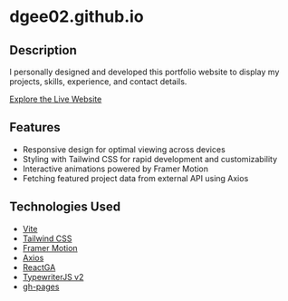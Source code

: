 # dgee02.github.io

## Description

I personally designed and developed this portfolio website to display my projects, skills, experience, and contact details.

[Explore the Live Website](https://dgee02.github.io/)

## Features

- Responsive design for optimal viewing across devices
- Styling with Tailwind CSS for rapid development and customizability
- Interactive animations powered by Framer Motion
- Fetching featured project data from external API using Axios

## Technologies Used

- [Vite](https://vitejs.dev/)
- [Tailwind CSS](https://tailwindcss.com/)
- [Framer Motion](https://www.framer.com/motion/)
- [Axios](https://axios-http.com/)
- [ReactGA](https://www.npmjs.com/package/react-ga/)
- [TypewriterJS v2](https://www.npmjs.com/package/typewriter-effect/)
- [gh-pages](https://github.com/tschaub/gh-pages/)
